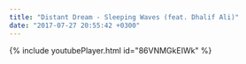 ```yaml
---
title: "Distant Dream - Sleeping Waves (feat. Dhalif Ali)"
date: "2017-07-27 20:55:42 +0300"
---
```


<!-- excerpt -->

{% include youtubePlayer.html id="86VNMGkEIWk" %}

